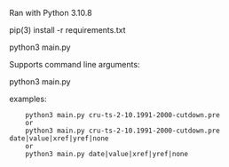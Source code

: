 Ran with Python 3.10.8

pip(3) install -r requirements.txt

python3 main.py

Supports command line arguments:

python3 main.py <file> <sort type>

examples:

```
    python3 main.py cru-ts-2-10.1991-2000-cutdown.pre 
    or
    python3 main.py cru-ts-2-10.1991-2000-cutdown.pre date|value|xref|yref|none
    or
    python3 main.py date|value|xref|yref|none
```